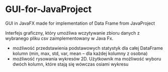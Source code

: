 # GUI-for-JavaProject
GUI in JavaFX made for implementation of Data Frame from JavaProject


Interfejs graficzny, który umożliwa wczytywanie zbioru danych z wybranego pliku csv zaimplementowany w Java Fx.

- możliwość przedstawienia podstawowych statystyk dla całej DataFrame kolumn (min, max, std, var, mean – dla każdej kolumny z osobna)
- możliwość rysowania wykresów 2D. Użytkownik ma możliwość wyboru dwóch kolumn, które stają się wówczas osiami wykresu

